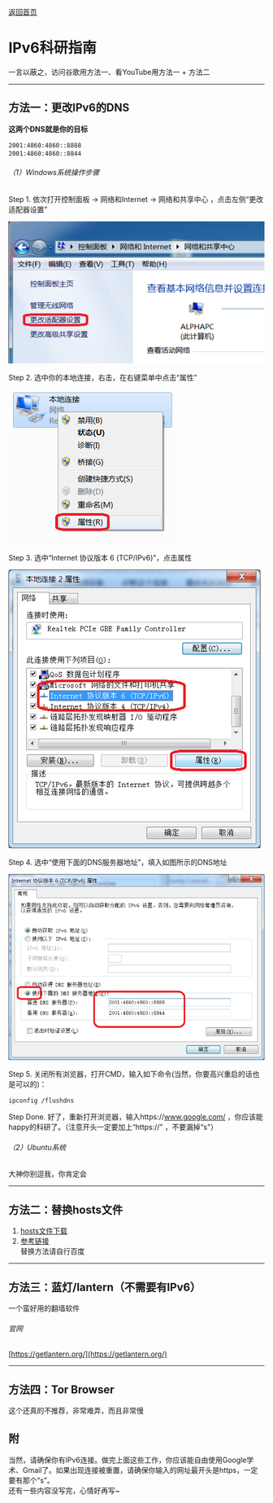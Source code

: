 [返回首页](../README.md)  

# IPv6科研指南  

一言以蔽之，访问谷歌用方法一、看YouTube用方法一 + 方法二  

------  
## 方法一：更改IPv6的DNS  

**这两个DNS就是你的目标**  
```
2001:4860:4860::8888
2001:4860:4860::8844
```  

###### （1）Windows系统操作步骤  

Step 1. 依次打开控制面板 -> 网络和Internet -> 网络和共享中心 ，点击左侧“更改适配器设置”  

![](IPv6_ChangeAdapter.png)  

Step 2. 选中你的本地连接，右击，在右键菜单中点击“属性”  

![](IPv6_LocalConnection.png)  

Step 3. 选中“Internet 协议版本 6 (TCP/IPv6)”，点击属性  

![](IPv6_Property.png)  

Step 4. 选中“使用下面的DNS服务器地址”，填入如图所示的DNS地址  

![](IPv6_DNS.png)  

Step 5. 关闭所有浏览器，打开CMD，输入如下命令(当然，你要高兴重启的话也是可以的)：  
```
ipconfig /flushdns
```  

Step Done. 好了，重新打开浏览器，输入https://www.google.com/ ，你应该能happy的科研了。（注意开头一定要加上“https://” ，不要漏掉“s"）  


###### （2）Ubuntu系统  

大神你别逗我，你肯定会  



------  
## 方法二：替换hosts文件  

1. [hosts文件下载](../res/hosts)  
2. [参考链接](https://serve.netsh.org/pub/ipv6-hosts/)  
替换方法请自行百度  


------  
## 方法三：蓝灯/lantern（不需要有IPv6）  

一个蛮好用的翻墙软件  
###### 官网  
[https://getlantern.org/](https://getlantern.org/)  



------  
## 方法四：Tor Browser  

这个还真的不推荐，非常难弄，而且非常慢  



## 附  
当然，请确保你有IPv6连接。做完上面这些工作，你应该能自由使用Google学术、Gmail了。如果出现连接被重置，请确保你输入的网址最开头是https，一定要有那个“s”。  
还有一些内容没写完，心情好再写~  
